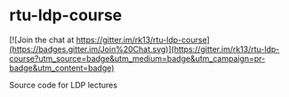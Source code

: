 rtu-ldp-course
==============

[![Join the chat at https://gitter.im/rk13/rtu-ldp-course](https://badges.gitter.im/Join%20Chat.svg)](https://gitter.im/rk13/rtu-ldp-course?utm_source=badge&utm_medium=badge&utm_campaign=pr-badge&utm_content=badge)

Source code for LDP lectures